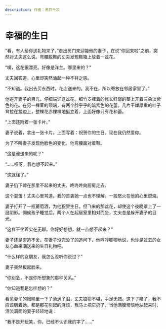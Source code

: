 ```yaml
---
description: 作者：黑井千次
---
```


# 幸福的生日

“看，有人给你送礼物来了。”走出房门来迎接他的妻子，在说“你回来啦”之前，突然对丈夫这么说。弯腰脱鞋的丈夫发现鞋箱上放着一盆花。

“噢，这花很漂亮。好像是洋兰。哪里来的？”

丈夫回答道，心里却突然涌起一种不祥之感。

“不知道。我出去买东西时，花店送来的。我不在，所以寄放在邻居家里了。”

他避开妻子的目光，仔细端详这盆花。细竹支撑着的修长纤弱的茎上开着三朵淡紫色的花。在另一棵茎的顶端，有两个胖乎乎的暗紫色的花蕾。几片干燥厚重的叶子耷拉在盆边上，整棵花赤裸裸地挺立着，上面好像只有花和蕾。

“上面还附着一张卡片。”

妻子说着，拿出一张卡片。上面写着：祝贺你的生日。现在我仍然爱你。

为了不叫妻子发现他脸色的变化，他弯腰面对着鞋。

“这是谁送来的呢？”

“……哎呀，我也想不起来。”

“这就怪了。”

妻子扔下蹲在那里不起来的丈夫，咚咚咚向厨房走去。

这个混蛋！丈夫心里骂道，我的苦衷她一点也不理解。一股怒火在他的心里燃烧。

妻子打开了一瓶莆萄酒，为他祝贺生日。但飞来的那盆花，却使这个夜晚罩上了一层阴影。伺候孩子睡觉后，两个人在起居室里相对而坐，丈夫总是躲开妻子的目光。

“这样干坐着实在无聊。你好好想想，就一点想不起来？”

妻子还是穷追不舍。在妻子没完没了的追问下，他哼哼唧唧地说，也许是过去的女友心血来潮送来的生日礼物吧。

“什么样的女朋友，我怎么没听你说过？”

妻子突然板起脸来。

“你别急，不是你所想象的那种关系。”

“你知道我是怎样想的？”

看见妻子的眼睛里一下子涌满了泪，丈夫狼狈不堪，手足无措。这下子糟了，我不应该瞒着她。都是那花引起的麻烦，我马上把它扔了。当他满腹懊恼地站起来时，泪流满面的妻子轻轻地说：

“我不是开玩笑，你，已经不认识我的字了……”
